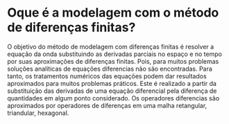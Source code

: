 # Oque é a modelagem com o método de diferenças finitas?

O objetivo do método de modelagem com diferenças finitas é resolver a equação da onda substituindo as derivadas parciais no espaço e no tempo por suas aproximações de diferenças finitas. Pois,
para muitos  problemas soluções analíticas de equações diferencias não são encontradas. Para tanto, os tratamentos numéricos das equações podem dar resultados aproximados para muitos problemas práticos.
Este é realizado a partir da substituição das derivadas de uma equação diferencial pela diferença de quantidades em algum ponto considerado.
Os operadores diferencias são aproximados por operadores de diferenças em uma malha retangular, triandular, hexagonal.
